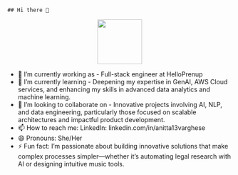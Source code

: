                                                                                     ## Hi there 👋
<div id="header" align="center">
  <img src="https://media3.giphy.com/media/v1.Y2lkPTc5MGI3NjExY2V1ZjR4bjZvNHRkMG1hcjgwOWQ3eWJhYWdxNG10dzhudGE2emtobyZlcD12MV9pbnRlcm5hbF9naWZfYnlfaWQmY3Q9Zw/7Gc0z3LjGFPKHB32pE/giphy.gif" width="100"/>
</div>





- 🔭 I’m currently working as - Full-stack engineer at HelloPrenup
- 🌱 I’m currently learning - Deepening my expertise in GenAI, AWS Cloud services, and enhancing my skills in advanced data analytics and machine learning.
- 👯 I’m looking to collaborate on - Innovative projects involving AI, NLP, and data engineering, particularly those focused on scalable architectures and impactful product development.
- 📫 How to reach me: LinkedIn: linkedin.com/in/anitta13varghese
- 😄 Pronouns: She/Her
- ⚡ Fun fact: I’m passionate about building innovative solutions that make complex processes simpler—whether it’s automating legal research with AI or designing intuitive music tools.
